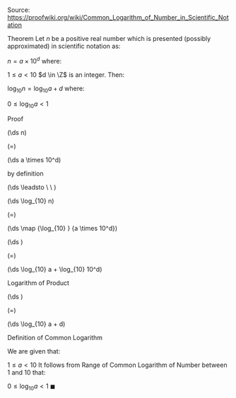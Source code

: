 # 

Source: https://proofwiki.org/wiki/Common_Logarithm_of_Number_in_Scientific_Notation

Theorem
Let $n$ be a positive real number which is presented (possibly approximated) in scientific notation as:

$n = a \times 10^d$
where:

$1 \le a < 10$
$d \in \Z$ is an integer.
Then:

$\log_{10} n = \log_{10} a + d$
where:

$0 \le \log_{10} a < 1$


Proof













\(\ds n\)

\(=\)







\(\ds a \times 10^d\)





by definition








\(\ds \leadsto \ \ \)





\(\ds \log_{10} n\)

\(=\)







\(\ds \map {\log_{10} } {a \times 10^d}\)




















\(\ds \)

\(=\)







\(\ds \log_{10} a + \log_{10} 10^d\)





Logarithm of Product














\(\ds \)

\(=\)







\(\ds \log_{10} a + d\)





Definition of Common Logarithm



We are given that:

$1 \le a < 10$
It follows from Range of Common Logarithm of Number between 1 and 10 that:

$0 \le \log_{10} a < 1$
$\blacksquare$





